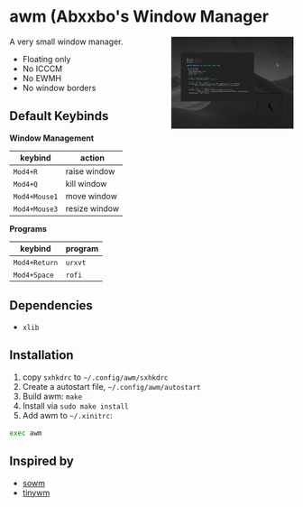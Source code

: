# awm (Abxxbo's Window Manager
<a href="img/scrot1.png"><img src="img/scrot1.png" width="43%" align="right"></a>

A very small window manager.

- Floating only
- No ICCCM
- No EWMH
- No window borders

## Default Keybinds

**Window Management**

| keybind       | action        |
| ------------- | ------------- |
| `Mod4+R`      | raise window  |
| `Mod4+Q`      | kill window   |
| `Mod4+Mouse1` | move window   |
| `Mod4+Mouse3` | resize window |

**Programs**

| keybind       | program       |
| ------------- | ------------- |
| `Mod4+Return` | `urxvt`       |
| `Mod4+Space`  | `rofi`        |

## Dependencies
- `xlib`

## Installation
1. copy `sxhkdrc` to `~/.config/awm/sxhkdrc`
2. Create a autostart file, `~/.config/awm/autostart`
3. Build awm: `make`
4. Install via `sudo make install`
5. Add awm to `~/.xinitrc`:
```sh
exec awm
```

## Inspired by
- [sowm](https://github.com/dylanaraps/sowm)
- [tinywm](http://incise.org/tinywm.html)

